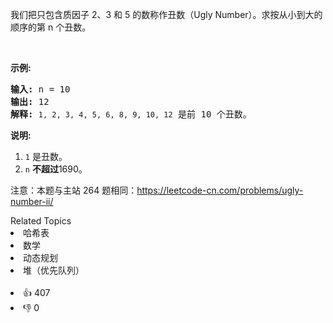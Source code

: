 <p>我们把只包含质因子 2、3 和 5 的数称作丑数（Ugly Number）。求按从小到大的顺序的第 n 个丑数。</p>

<p>&nbsp;</p>

<p><strong>示例:</strong></p>

<pre><strong>输入:</strong> n = 10
<strong>输出:</strong> 12
<strong>解释: </strong><span><code>1, 2, 3, 4, 5, 6, 8, 9, 10, 12</code></span> 是前 10 个丑数。</pre>

<p><strong>说明:&nbsp;</strong>&nbsp;</p>

<ol> 
 <li><code>1</code>&nbsp;是丑数。</li> 
 <li><code>n</code>&nbsp;<strong>不超过</strong>1690。</li> 
</ol>

<p>注意：本题与主站 264 题相同：<a href="https://leetcode-cn.com/problems/ugly-number-ii/">https://leetcode-cn.com/problems/ugly-number-ii/</a></p>

<div><div>Related Topics</div><div><li>哈希表</li><li>数学</li><li>动态规划</li><li>堆（优先队列）</li></div></div><br><div><li>👍 407</li><li>👎 0</li></div>